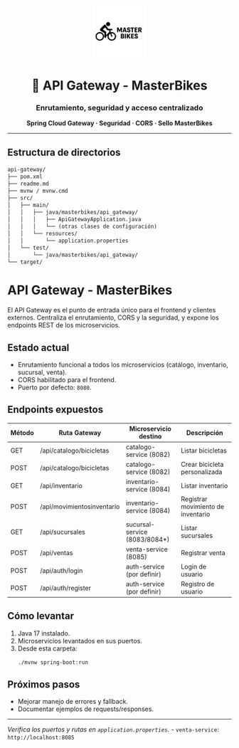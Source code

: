 <div align="center">
  <img src="../frontend/images/logo.svg" alt="MasterBikes" width="120"/>
  <h1>🚦 API Gateway - MasterBikes</h1>
  <h3>Enrutamiento, seguridad y acceso centralizado</h3>
  <p><b>Spring Cloud Gateway · Seguridad · CORS · Sello MasterBikes</b></p>
</div>

---
## Estructura de directorios

```
api-gateway/
├── pom.xml
├── readme.md
├── mvnw / mvnw.cmd
├── src/
│   ├── main/
│   │   ├── java/masterbikes/api_gateway/
│   │   │   ├── ApiGatewayApplication.java
│   │   │   └── (otras clases de configuración)
│   │   └── resources/
│   │       └── application.properties
│   └── test/
│       └── java/masterbikes/api_gateway/
└── target/
```

# API Gateway - MasterBikes

El API Gateway es el punto de entrada único para el frontend y clientes externos. Centraliza el enrutamiento, CORS y la seguridad, y expone los endpoints REST de los microservicios.

## Estado actual

- Enrutamiento funcional a todos los microservicios (catálogo, inventario, sucursal, venta).
- CORS habilitado para el frontend.
- Puerto por defecto: `8080`.

## Endpoints expuestos

| Método | Ruta Gateway                | Microservicio destino         | Descripción                       |
|--------|----------------------------|-------------------------------|-----------------------------------|
| GET    | /api/catalogo/bicicletas   | catalogo-service (8082)       | Listar bicicletas                 |
| POST   | /api/catalogo/bicicletas   | catalogo-service (8082)       | Crear bicicleta personalizada     |
| GET    | /api/inventario            | inventario-service (8084)     | Listar inventario                 |
| POST   | /api/movimientosinventario | inventario-service (8084)     | Registrar movimiento de inventario|
| GET    | /api/sucursales            | sucursal-service (8083/8084*) | Listar sucursales                 |
| POST   | /api/ventas                | venta-service (8085)          | Registrar venta                   |
| POST   | /api/auth/login            | auth-service (por definir)    | Login de usuario                  |
| POST   | /api/auth/register         | auth-service (por definir)    | Registro de usuario               |

## Cómo levantar

1. Java 17 instalado.
2. Microservicios levantados en sus puertos.
3. Desde esta carpeta:
   ```bash
   ./mvnw spring-boot:run
   ```

## Próximos pasos

- Mejorar manejo de errores y fallback.
- Documentar ejemplos de requests/responses.

---
*Verifica los puertos y rutas en `application.properties`.*
    - `venta-service`: `http://localhost:8085`
